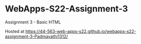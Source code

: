 # WebApps-S22-Assignment-3
Assignment 3 - Basic HTML

Hosted at  https://44-563-web-apps-s22.github.io/webapps-s22-assignment-3-Padmavathi1312/